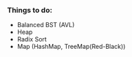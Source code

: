 ### Things to do:

  - Balanced BST (AVL)
  - Heap
  - Radix Sort
  - Map (HashMap, TreeMap(Red-Black))